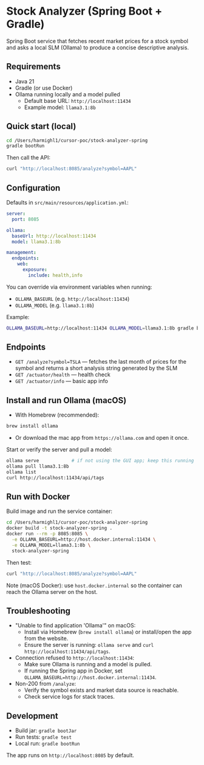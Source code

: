 # Stock Analyzer (Spring Boot + Gradle)

Spring Boot service that fetches recent market prices for a stock symbol and asks a local SLM (Ollama) to produce a concise descriptive analysis.

## Requirements
- Java 21
- Gradle (or use Docker)
- Ollama running locally and a model pulled
  - Default base URL: `http://localhost:11434`
  - Example model: `llama3.1:8b`

## Quick start (local)
```bash
cd /Users/harmighl1/cursor-poc/stock-analyzer-spring
gradle bootRun
```

Then call the API:
```bash
curl "http://localhost:8085/analyze?symbol=AAPL"
```

## Configuration
Defaults in `src/main/resources/application.yml`:
```yaml
server:
  port: 8085

ollama:
  baseUrl: http://localhost:11434
  model: llama3.1:8b

management:
  endpoints:
    web:
      exposure:
        include: health,info
```

You can override via environment variables when running:
- `OLLAMA_BASEURL` (e.g. `http://localhost:11434`)
- `OLLAMA_MODEL` (e.g. `llama3.1:8b`)

Example:
```bash
OLLAMA_BASEURL=http://localhost:11434 OLLAMA_MODEL=llama3.1:8b gradle bootRun
```

## Endpoints
- `GET /analyze?symbol=TSLA` — fetches the last month of prices for the symbol and returns a short analysis string generated by the SLM
- `GET /actuator/health` — health check
- `GET /actuator/info` — basic app info

## Install and run Ollama (macOS)
- With Homebrew (recommended):
```bash
brew install ollama
```
- Or download the mac app from `https://ollama.com` and open it once.

Start or verify the server and pull a model:
```bash
ollama serve            # if not using the GUI app; keep this running
ollama pull llama3.1:8b
ollama list
curl http://localhost:11434/api/tags
```

## Run with Docker
Build image and run the service container:
```bash
cd /Users/harmighl1/cursor-poc/stock-analyzer-spring
docker build -t stock-analyzer-spring .
docker run --rm -p 8085:8085 \
  -e OLLAMA_BASEURL=http://host.docker.internal:11434 \
  -e OLLAMA_MODEL=llama3.1:8b \
  stock-analyzer-spring
```

Then test:
```bash
curl "http://localhost:8085/analyze?symbol=AAPL"
```

Note (macOS Docker): use `host.docker.internal` so the container can reach the Ollama server on the host.

## Troubleshooting
- "Unable to find application 'Ollama'" on macOS:
  - Install via Homebrew (`brew install ollama`) or install/open the app from the website.
  - Ensure the server is running: `ollama serve` and `curl http://localhost:11434/api/tags`.
- Connection refused to `http://localhost:11434`:
  - Make sure Ollama is running and a model is pulled.
  - If running the Spring app in Docker, set `OLLAMA_BASEURL=http://host.docker.internal:11434`.
- Non-200 from `/analyze`:
  - Verify the symbol exists and market data source is reachable.
  - Check service logs for stack traces.

## Development
- Build jar: `gradle bootJar`
- Run tests: `gradle test`
- Local run: `gradle bootRun`

The app runs on `http://localhost:8085` by default.
